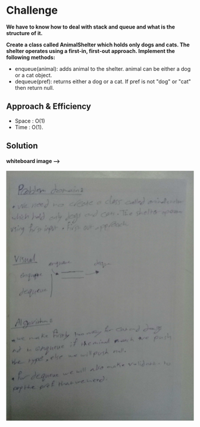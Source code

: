 # Challenge
**We have to know how to deal with stack and queue and what is the structure of it.**

**Create a class called AnimalShelter which holds only dogs and cats. The shelter operates using a first-in, first-out approach. Implement the following methods:**

* enqueue(animal): adds animal to the shelter. animal can be either a dog or a cat object.
* dequeue(pref): returns either a dog or a cat. If pref is not "dog" or "cat" then return null.

## Approach & Efficiency
* Space : O(1)
* Time : O(1).


## Solution
 
 #### whiteboard image -->
 ![image](../../assets/animalshilter.jpg)
